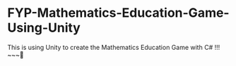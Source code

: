 # FYP-Mathematics-Education-Game-Using-Unity
This is using Unity to create the Mathematics Education Game with C# !!! ~~~🐺
